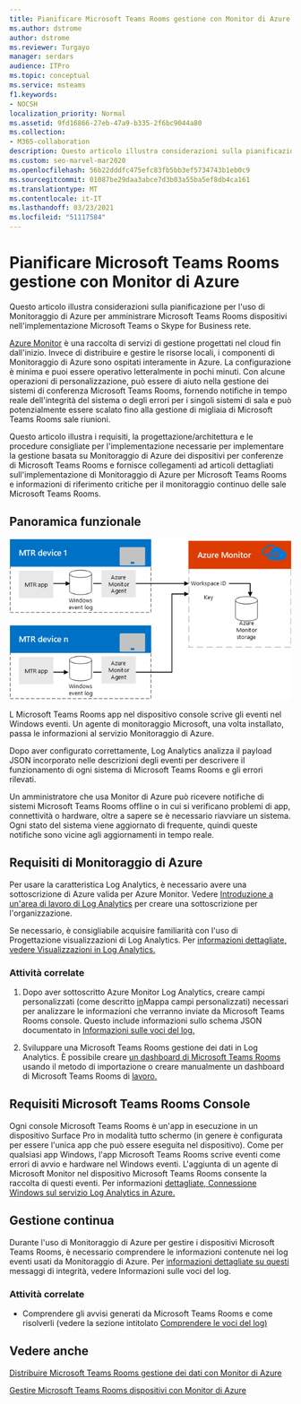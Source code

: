 ```yaml
---
title: Pianificare Microsoft Teams Rooms gestione con Monitor di Azure
ms.author: dstrome
author: dstrome
ms.reviewer: Turgayo
manager: serdars
audience: ITPro
ms.topic: conceptual
ms.service: msteams
f1.keywords:
- NOCSH
localization_priority: Normal
ms.assetid: 9fd16866-27eb-47a9-b335-2f6bc9044a80
ms.collection:
- M365-collaboration
description: Questo articolo illustra considerazioni sulla pianificazione per l'uso di Monitoraggio di Azure per amministrare Microsoft Teams Rooms dispositivi nell'implementazione Skype for Business o Teams di rete.
ms.custom: seo-marvel-mar2020
ms.openlocfilehash: 56b22dddfc475efc83fb5bb3ef5734743b1eb0c9
ms.sourcegitcommit: 01087be29daa3abce7d3b03a55ba5ef8db4ca161
ms.translationtype: MT
ms.contentlocale: it-IT
ms.lasthandoff: 03/23/2021
ms.locfileid: "51117584"
---
```

# <a name="plan-microsoft-teams-rooms-management-with-azure-monitor"></a>Pianificare Microsoft Teams Rooms gestione con Monitor di Azure
 
 Questo articolo illustra considerazioni sulla pianificazione per l'uso di Monitoraggio di Azure per amministrare Microsoft Teams Rooms dispositivi nell'implementazione Microsoft Teams o Skype for Business rete.
  
[Azure Monitor](/azure/azure-monitor/overview) è una raccolta di servizi di gestione progettati nel cloud fin dall'inizio. Invece di distribuire e gestire le risorse locali, i componenti di Monitoraggio di Azure sono ospitati interamente in Azure. La configurazione è minima e puoi essere operativo letteralmente in pochi minuti. Con alcune operazioni di personalizzazione, può essere di aiuto nella gestione dei sistemi di conferenza Microsoft Teams Rooms, fornendo notifiche in tempo reale dell'integrità del sistema o degli errori per i singoli sistemi di sala e può potenzialmente essere scalato fino alla gestione di migliaia di Microsoft Teams Rooms sale riunioni.
  
Questo articolo illustra i requisiti, la progettazione/architettura e le procedure consigliate per l'implementazione necessarie per implementare la gestione basata su Monitoraggio di Azure dei dispositivi per conferenze di Microsoft Teams Rooms e fornisce collegamenti ad articoli dettagliati sull'implementazione di Monitoraggio di Azure per Microsoft Teams Rooms e informazioni di riferimento critiche per il monitoraggio continuo delle sale Microsoft Teams Rooms. 
  
## <a name="functional-overview"></a>Panoramica funzionale

![Diagramma della gestione Microsoft Teams Rooms con Monitor di Azure](../media/3f2ae1b8-61ea-4cd6-afb4-4bd75ccc746a.png)
  
L Microsoft Teams Rooms app nel dispositivo console scrive gli eventi nel Windows eventi. Un agente di monitoraggio Microsoft, una volta installato, passa le informazioni al servizio Monitoraggio di Azure. 
  
Dopo aver configurato correttamente, Log Analytics analizza il payload JSON incorporato nelle descrizioni degli eventi per descrivere il funzionamento di ogni sistema di Microsoft Teams Rooms e gli errori rilevati. 
  
Un amministratore che usa Monitor di Azure può ricevere notifiche di sistemi Microsoft Teams Rooms offline o in cui si verificano problemi di app, connettività o hardware, oltre a sapere se è necessario riavviare un sistema. Ogni stato del sistema viene aggiornato di frequente, quindi queste notifiche sono vicine agli aggiornamenti in tempo reale.
  
## <a name="azure-monitor-requirements"></a>Requisiti di Monitoraggio di Azure

Per usare la caratteristica Log Analytics, è necessario avere una sottoscrizione di Azure valida per Azure Monitor. Vedere [Introduzione a un'area di lavoro di Log Analytics](/azure/azure-monitor/learn/quick-create-workspace) per creare una sottoscrizione per l'organizzazione.
  
Se necessario, è consigliabile acquisire familiarità con l'uso di Progettazione visualizzazioni di Log Analytics. Per [informazioni dettagliate, vedere Visualizzazioni in Log Analytics.](/azure/azure-monitor/platform/view-designer)
  
### <a name="related-tasks"></a>Attività correlate

1. Dopo aver sottoscritto Azure Monitor Log Analytics, creare campi personalizzati (come descritto [in](azure-monitor-deploy.md#Custom_fields)Mappa campi personalizzati) necessari per analizzare le informazioni che verranno inviate da Microsoft Teams Rooms console. Questo include informazioni sullo schema JSON documentato in [Informazioni sulle voci del log.](azure-monitor-manage.md#understand-the-log-entries)
    
2. Sviluppare una Microsoft Teams Rooms gestione dei dati in Log Analytics. È possibile creare [un dashboard di Microsoft Teams Rooms](azure-monitor-deploy.md#create-a-microsoft-teams-rooms-dashboard-by-using-the-import-method) usando il metodo di importazione o creare manualmente un dashboard di Microsoft Teams Rooms di [lavoro.](azure-monitor-deploy.md#create-a-microsoft-teams-rooms-dashboard-manually)
    
## <a name="individual-microsoft-teams-rooms-console-requirements"></a>Requisiti Microsoft Teams Rooms Console

Ogni console Microsoft Teams Rooms è un'app in esecuzione in un dispositivo Surface Pro in modalità tutto schermo (in genere è configurata per essere l'unica app che può essere eseguita nel dispositivo). Come per qualsiasi app Windows, l'app Microsoft Teams Rooms scrive eventi come errori di avvio e hardware nel Windows eventi. L'aggiunta di un agente di Microsoft Monitor nel dispositivo Microsoft Teams Rooms consente la raccolta di questi eventi. Per informazioni [dettagliate, Connessione Windows sul servizio Log Analytics in Azure.](/azure/azure-monitor/platform/agent-windows)
  
## <a name="ongoing-management"></a>Gestione continua

Durante l'uso di Monitoraggio di Azure per gestire i dispositivi Microsoft Teams Rooms, è necessario comprendere le informazioni contenute nei log eventi usati da Monitoraggio di Azure. Per [informazioni dettagliate su questi](azure-monitor-manage.md#understand-the-log-entries) messaggi di integrità, vedere Informazioni sulle voci del log.
  
### <a name="related-tasks"></a>Attività correlate

- Comprendere gli avvisi generati da Microsoft Teams Rooms e come risolverli (vedere la sezione intitolato [Comprendere le voci del log)](azure-monitor-manage.md#understand-the-log-entries)
    
## <a name="see-also"></a>Vedere anche

[Distribuire Microsoft Teams Rooms gestione dei dati con Monitor di Azure](azure-monitor-deploy.md)
  
[Gestire Microsoft Teams Rooms dispositivi con Monitor di Azure](azure-monitor-manage.md)